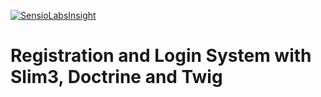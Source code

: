 [![SensioLabsInsight](https://insight.sensiolabs.com/projects/fbe2d2ce-bd35-4e40-8b32-567701182259/mini.png)](https://insight.sensiolabs.com/projects/fbe2d2ce-bd35-4e40-8b32-567701182259)

# Registration and Login System with Slim3, Doctrine and Twig 